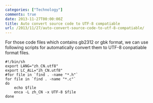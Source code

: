 ```yaml
---
categories: ["Technology"]
comments: true
date: 2013-11-27T00:00:00Z
title: Auto convert source code to UTF-8 compatiable
url: /2013/11/27/auto-convert-source-code-to-utf-8-compatiable/
---
```


For those code files which contains gb2312 or gbk format, we can use following scripts for automatically convert them to UTF-8 conpatiable format files. 

```
#!/bin/sh
export LANG="zh_CN.utf8"
export LC_ALL="zh_CN.utf8"
#for file in `find . -name "*.h"`
for file in `find . -name "*.c"`
do
	echo $file
	enca -L zh_CN -x UTF-8 $file
done

```
